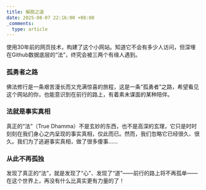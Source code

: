 ```yaml
---
title: 解脱之道
date: 2025-08-07 22:16:00 +08:00
_comments:
  type: article
---
```


使用30年前的网页技术，构建了这个小网站。知道它不会有多少人访问，但深埋在Github数据底层的“法”，终究会被三两个有缘人遇到。
### 孤勇者之路
佛法修行是一条艰苦漫长而又充满惊喜的旅程，这是一条“孤勇者”之路，希望看见这个网站的你，也能意识到在前行的路上，有着素未谋面的某种陪伴。
### 法就是事实真相
真正的“法”（True Dhamma）不是玄妙的东西，也不是高深的玄理，它只是时时刻刻在我们身心之内呈现的事实真相，仅此而已。然而，我们忽略它已经很久、很久。我们为了逃避事实真相，做了很多傻事......
### 从此不再孤独
发现了真正的“法”，就是发现了“心”、发现了“道”——前行的路上将不再孤单——在这个世界上，再没有什么比真实更有力量的了！